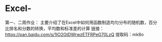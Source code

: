 # Excel-
第一、二周作业：
主要介绍了在Excel中如何用函数制造均匀分布的随机数，百分比排名和分数的转换，平均数和标准差的计算
链接：https://pan.baidu.com/s/1IO2GtDWrwzETFRPeG70LzQ 
提取码：mk8o
